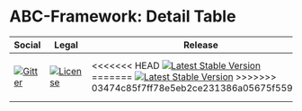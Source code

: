 # ABC-Framework: Detail Table

<table>
<thead>
<tr>
<th>Social</th>
<th>Legal</th>
<th>Release</th>
<th>Tests</th>
<th>Code</th>
</tr>
</thead>
<tbody>
<tr>
<td>
<a href="https://gitter.im/SetBased/php-abc?utm_source=badge&utm_medium=badge&utm_campaign=pr-badge"><img src="https://badges.gitter.im/SetBased/php-abc.svg" alt="Gitter"/></a>
</td>
<td>
<a href="https://packagist.org/packages/setbased/abc-table-detail"><img src="https://poser.pugx.org/setbased/abc-table-detail/license" alt="License"/></a>
</td>
<td>
<<<<<<< HEAD
<a href="https://packagist.org/packages/setbased/abc-table-detail"><img src="https://poser.pugx.org/setbased/abc-table-detail/v/stable" alt="Latest Stable Version"/></a><br/>
=======
<a href="https://packagist.org/packages/setbased/abc-table-detail"><img src="https://poser.pugx.org/setbased/abc-table-detail/v/stable" alt="Latest Stable Version"/></a>
>>>>>>> 03474c85f7ff78e5eb2ce231386a05675f559131
</td>
<td>
<a href="https://travis-ci.org/SetBased/php-abc-table-detail"><img src="https://travis-ci.org/SetBased/php-abc-table-detail.svg?branch=master" alt="Build Status"/></a><br/>
<a href="https://scrutinizer-ci.com/g/SetBased/php-abc-table-detail/?branch=master"><img src="https://scrutinizer-ci.com/g/SetBased/php-abc-table-detail/badges/coverage.png?b=master" alt="Code Coverage"/></a>
</td>
<td>
<a href="https://scrutinizer-ci.com/g/SetBased/php-abc-table-detail/?branch=master"><img src="https://scrutinizer-ci.com/g/SetBased/php-abc-table-detail/badges/quality-score.png?b=master" alt="Scrutinizer Code Quality"/></a>
</td>
</tr>
</tbody>
</table>

